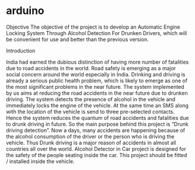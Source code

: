 # arduino

Objective
The objective of the project is to develop an Automatic Engine Locking System Through
Alcohol Detection For Drunken Drivers, which will be convenient for use and better than the
previous version.

Introduction

India had earned the dubious distinction of having more number of fatalities due to road
accidents in the world. Road safety is emerging as a major social concern around the world
especially in India. Drinking and driving is already a serious public health problem, which is
likely to emerge as one of the most significant problems in the near future. The system
implemented by us aims at reducing the road accidents in the near future due to drunken driving.
The system detects the presence of alcohol in the vehicle and immediately locks the engine of the
vehicle. At the same time an SMS along with the location of the vehicle is send to three
pre-selected contacts. Hence the system reduces the quantum of road accidents and fatalities due
to drunk driving in future.
So the main purpose behind this project is “Drunk driving detection”. Now a days, many
accidents are happening because of the alcohol consumption of the driver or the person who is
driving the vehicle. Thus Drunk driving is a major reason of accidents in almost all countries all
over the world. Alcohol Detector in Car project is designed for the safety of the people seating
inside the car. This project should be fitted / installed inside the vehicle.
